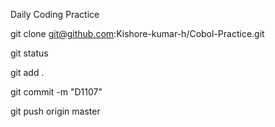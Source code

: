 Daily Coding Practice

git clone git@github.com:Kishore-kumar-h/Cobol-Practice.git

git status

git add .

git commit -m "D1107"

git push origin master
